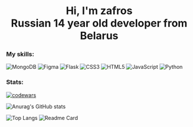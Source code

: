 <h1 align=center>Hi, I'm zafros<br>Russian 14 year old developer from Belarus</h1>

### My skills:
![MongoDB](https://img.shields.io/badge/MongoDB-%234ea94b.svg?style=for-the-badge&logo=mongodb&logoColor=white)
![Figma](https://img.shields.io/badge/figma-%23F24E1E.svg?style=for-the-badge&logo=figma&logoColor=white)
![Flask](https://img.shields.io/badge/flask-%23000.svg?style=for-the-badge&logo=flask&logoColor=white)
![CSS3](https://img.shields.io/badge/css3-%231572B6.svg?style=for-the-badge&logo=css3&logoColor=white)
![HTML5](https://img.shields.io/badge/html5-%23E34F26.svg?style=for-the-badge&logo=html5&logoColor=white)
![JavaScript](https://img.shields.io/badge/javascript-%23323330.svg?style=for-the-badge&logo=javascript&logoColor=%23F7DF1E)
![Python](https://img.shields.io/badge/python-3670A0?style=for-the-badge&logo=python&logoColor=ffdd54)

### Stats:
[![codewars](https://www.codewars.com/users/Zafros56/badges/large)](https://www.codewars.com/users/Zafros56) 

![Anurag's GitHub stats](https://github-readme-stats.vercel.app/api?username=zafross&theme=github_dark)

![Top Langs](https://github-readme-stats.vercel.app/api/top-langs/?username=zafross&layout=compact&theme=github_dark)
![Readme Card](https://github-readme-stats.vercel.app/api/pin/?username=zafross&repo=qwoq&theme=github_dark)
